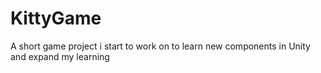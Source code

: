 # KittyGame
A short game project i start to work on to learn new components in Unity and expand my learning
